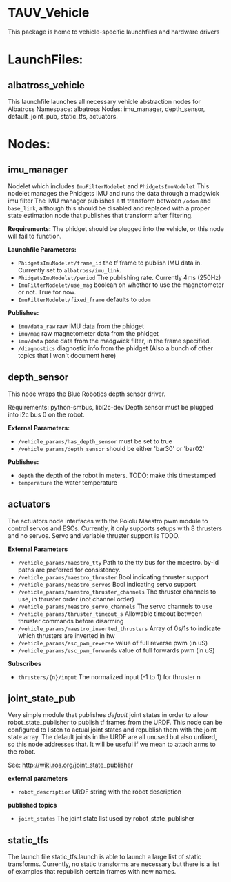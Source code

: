 
# TAUV_Vehicle
This package is home to vehicle-specific launchfiles and hardware drivers

# LaunchFiles:

## albatross_vehicle
This launchfile launches all necessary vehicle abstraction nodes for Albatross
Namespace: albatross
Nodes: imu_manager, depth_sensor, default_joint_pub, static_tfs, actuators.

# Nodes:

## imu_manager
Nodelet which includes `ImuFilterNodelet` and `PhidgetsImuNodelet`
This nodelet manages the Phidgets IMU and runs the data through a madgwick imu filter
The IMU manager publishes a tf transform between `/odom` and `base_link`, although this should be disabled and replaced with a proper state estimation node that publishes that transform after filtering.

**Requirements:**
The phidget should be plugged into the vehicle, or this node will fail to function.

**Launchfile Parameters:**
- `PhidgetsImuNodelet/frame_id` the tf frame to publish IMU data in. Currently set to `albatross/imu_link`.
- `PhidgetsImuNodelet/period` The publishing rate. Currently 4ms (250Hz)
- `ImuFilterNodelet/use_mag` boolean on whether to use the magnetometer or not. True for now.
- `ImuFilterNodelet/fixed_frame` defaults to `odom`

**Publishes:**
- `imu/data_raw` raw IMU data from the phidget
- `imu/mag` raw magnetometer data from the phidget
- `imu/data` pose data from the madgwick filter, in the frame specified.
- `/diagnostics` diagnostic info from the phidget
(Also a bunch of other topics that I won't document here)

## depth_sensor
This node wraps the Blue Robotics depth sensor driver.

Requirements:
python-smbus, libi2c-dev
Depth sensor must be plugged into i2c bus 0 on the robot.

**External Parameters:** 
- `/vehicle_params/has_depth_sensor` must be set to true
- `/vehicle_params/depth_sensor` should be either 'bar30' or 'bar02'

**Publishes:**
- `depth` the depth of the robot in meters. TODO: make this timestamped
- `temperature` the water temperature

## actuators
The actuators node interfaces with the Pololu Maestro pwm module to control servos and ESCs. Currently, it only supports setups with 8 thrusters and no servos. Servo and variable thruster support is TODO.

**External Parameters**
- `/vehicle_params/maestro_tty` Path to the tty bus for the maestro. by-id paths are preferred for consistency.
- `/vehicle_params/maestro_thruster` Bool indicating thruster support
- `/vehicle_params/meastro_servos` Bool indicating servo support
- `/vehicle_params/maestro_thruster_channels` The thruster channels to use, in thruster order (not channel order)
- `/vehicle_params/meastro_servo_channels` The servo channels to use
- `/vehicle_params/thruster_timeout_s` Allowable timeout between thruster commands before disarming
- `/vehicle_params/maestro_inverted_thrusters` Array of 0s/1s to indicate which thrusters are inverted in hw
- `/vehicle_params/esc_pwm_reverse` value of full reverse pwm (in uS)
- `/vehicle_params/esc_pwm_forwards` value of full forwards pwm (in uS)

**Subscribes**

 - `thrusters/{n}/input` The normalized input (-1 to 1) for thruster n

## joint_state_pub
Very simple module that publishes *default* joint states in order to allow robot_state_publisher to publish tf frames from the URDF. This node can be configured to listen to actual joint states and republish them with the joint state array. The default joints in the URDF are all unused but also unfixed, so this node addresses that. It will be useful if we mean to attach arms to the robot.

See: http://wiki.ros.org/joint_state_publisher

**external parameters**
 - `robot_description` URDF string with the robot description

**published topics**
- `joint_states` The joint state list used by robot_state_publisher

## static_tfs
The launch file static_tfs.launch is able to launch a large list of static transforms. Currently, no static transforms are necessary but there is a list of examples that republish certain frames with new names.

